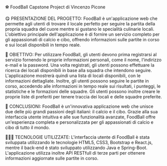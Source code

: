 ⚽️ FoodBall Capstone Project di Vincenzo Picone

😋 PRESENTAZIONE DEL PROGETTO: FoodBall è un'applicazione web che permette agli utenti di trovare il locale perfetto per seguire la partita della propria squadra del cuore mentre si gustano le specialità culinarie locali. L'obiettivo principale dell'applicazione è di fornire un servizio completo per gli appassionati di calcio e cibo, offrendo informazioni sulle partite in corso e sui locali disponibili in tempo reale.

🎯 OBIETTIVO: Per utilizzare FoodBall, gli utenti devono prima registrarsi al servizio fornendo le proprie informazioni personali, come il nome, l'indirizzo e-mail e la password. Una volta registrati, gli utenti possono effettuare la ricerca dei locali disponibili in base alla squadra che intendono seguire. L'applicazione mostrerà quindi una lista di locali disponibili, con le informazioni dettagliate. Inoltre, gli utenti possono seguire le partite in corso, accedendo alle informazioni in tempo reale sui risultati, i punteggi, le statistiche e le formazioni delle squadre. Gli utenti possono inoltre creare le proprie liste di preferiti per tenere traccia dei locali e delle squadre preferite.

🤔 CONCLUSIONI: FoodBall è un'innovativa applicazione web che unisce due delle più grandi passioni degli italiani: il calcio e il cibo. Grazie alla sua interfaccia utente intuitiva e alle sue funzionalità avanzate, FoodBall offre un'esperienza completa e personalizzata per gli appassionati di calcio e cibo di tutto il mondo.

👨🏻‍💻 TECNOLOGIE UTILIZZATE: L'interfaccia utente di FoodBall è stata sviluppata utilizzando le tecnologie HTML5, CSS3, Bootstrap e React.js, mentre il back-end è stato sviluppato utilizzando Java e Spring-Boot. L'applicazione utilizza inoltre API RESTfull di terze parti per ottenere informazioni aggiornate sulle partite in corso.
